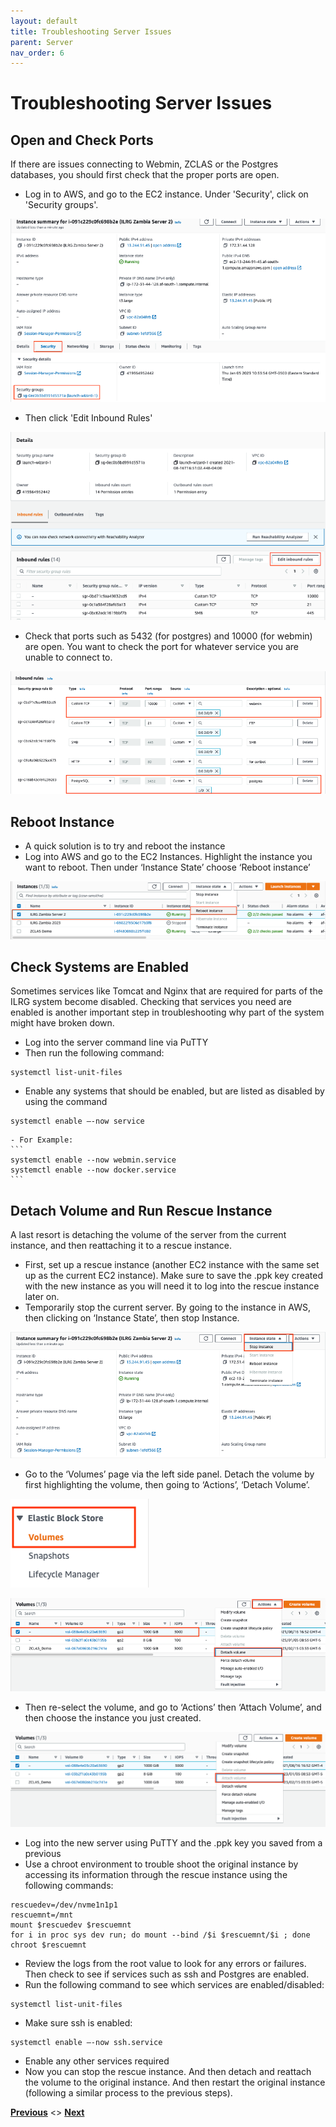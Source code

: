 ```yaml
---
layout: default
title: Troubleshooting Server Issues 
parent: Server
nav_order: 6
---
```


# Troubleshooting Server Issues

## Open and Check Ports
If there are issues connecting to Webmin, ZCLAS or the Postgres databases, you should first check that the proper ports are open. 

- Log in to AWS, and go to the EC2 instance. Under 'Security', click on 'Security groups'.

![Troubleshooting1](serverAssets/Troubleshooting1.png)
- Then click 'Edit Inbound Rules'

![Troubleshooting2](serverAssets/Troubleshooting2.png)
- Check that ports such as 5432 (for postgres) and 10000 (for webmin) are open. You want to check the port for whatever service you are unable to connect to.

![Troubleshooting3](serverAssets/Troubleshooting3.png)

## Reboot Instance
- A quick solution is to try and reboot the instance
- Log into AWS and go to the EC2 Instances. Highlight the instance you want to reboot. Then under ‘Instance State’ choose ‘Reboot instance’

![Troubleshooting4](serverAssets/Troubleshooting4.png)

## Check Systems are Enabled
Sometimes services like Tomcat and Nginx that are required for parts of the ILRG system become disabled. Checking that services you need are enabled is another important step in troubleshooting why part of the system might have broken down. 

- Log into the server command line via PuTTY
- Then run the following command:
```
systemctl list-unit-files
```
- Enable any systems that should be enabled, but are listed as disabled by using the command
```
systemctl enable –-now service
```
    - For Example: 
    ```
    systemctl enable --now webmin.service
    systemctl enable --now docker.service
    ```

## Detach Volume and Run Rescue Instance
A last resort is detaching the volume of the server from the current instance, and then reattaching it to a rescue instance. 
- First, set up a rescue instance (another EC2 instance with the same set up as the current EC2 instance). Make sure to save the .ppk key created with the new instance as you will need it to log into the rescue instance later on.
- Temporarily stop the current server. By going to the instance in AWS, then clicking on ‘Instance State’, then stop Instance. 

![Troubleshooting5](serverAssets/Troubleshooting5.png)
- Go to the ‘Volumes’ page via the left side panel. Detach the volume by first highlighting the volume, then going to ‘Actions’, ‘Detach Volume’. 

![Troubleshooting6](serverAssets/Troubleshooting6.png)

![Troubleshooting7](serverAssets/Troubleshooting7.png)
- Then re-select the volume, and go to ‘Actions’ then ‘Attach Volume’, and then choose the instance you just created.  

![Troubleshooting8](serverAssets/Troubleshooting8.png)
- Log into the new server using PuTTY and the .ppk key you saved from a previous 
- Use a chroot environment to trouble shoot the original instance by accessing its information through the rescue instance using the following commands:
```
rescuedev=/dev/nvme1n1p1
rescuemnt=/mnt
mount $rescuedev $rescuemnt
for i in proc sys dev run; do mount --bind /$i $rescuemnt/$i ; done
chroot $rescuemnt
```
- Review the logs from the root value to look for any errors or failures. Then check to see if services such as ssh and Postgres are enabled. 
- Run the following command to see which services are enabled/disabled:
```
systemctl list-unit-files
```
- Make sure ssh is enabled:
```
systemctl enable –-now ssh.service
```
- Enable any other services required
- Now you can stop the rescue instance. And then detach and reattach the volume to the original instance. And then restart the original instance (following a similar process to the previous steps). 

**[Previous](PGAdmin.html)** <> **[Next](/Pages/ODK/Open_Data_Kit.html)**